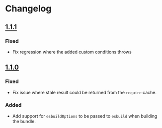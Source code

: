 # Changelog

## [1.1.1](./#1.1.1)

### Fixed

- Fix regression where the added custom conditions throws

## [1.1.0](./#1.1.0)

### Fixed

- Fix issue where stale result could be returned from the `require` cache.

### Added

- Add support for `esbuildOptions` to be passed to `esbuild` when building the bundle.
